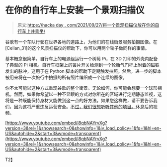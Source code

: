# 在你的自行车上安装一个景观扫描仪

> 原文:[https://hacka day . com/2021/09/27/将一个景观扫描仪放在你的自行车上并乘坐/](https://hackaday.com/2021/09/27/put-a-landscape-scanner-on-your-bike-and-ride/)

谷歌有一个车队行驶在世界各地的道路上，为他们的在线街景服务拍摄图像。在[Celian_31]的这个风景扫描仪的帮助下，你可以用两个轮子做同样的事情。

基本概念很简单。自行车上的电源组运行一个树莓 Pi，在 3D 打印的外壳内配备了典型的 Pi 相机。自行车框架上的簧片开关检测到一个轮胎气门杆上附着的磁铁发出的脉冲，这用于在 Python 脚本的帮助下定期触发拍照。然后，进一步的脚本被用来将在一次旅行中拍摄的所有照片编织成一个连续的图像。

你不太可能以这种方式重现谷歌的整个街景。无论如何，你可能会想要一个球形相机。然而，如果你希望以一种不显眼的方式对你所在的区域进行定期静态监视，这将是一种既能保持身材又能做到这一点的好方法。如果您这样做，请不要告诉我们，因为这将严重违反运营安全。[不过，我们很想听听其他的项目。](http://hackaday.com/submit-a-tip)休息后的视频。

 [https://www.youtube.com/embed/i8qbNAYrvXg?version=3&rel=1&showsearch=0&showinfo=1&iv_load_policy=1&fs=1&hl=en-US&autohide=2&start=3&wmode=transparent](https://www.youtube.com/embed/i8qbNAYrvXg?version=3&rel=1&showsearch=0&showinfo=1&iv_load_policy=1&fs=1&hl=en-US&autohide=2&start=3&wmode=transparent)

T2】